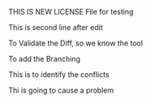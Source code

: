THIS IS NEW LICENSE File for testing

This is second line after edit

To Validate the Diff, so we know the tool

To add the Branching

This is to identify the conflicts

Thi is going to cause a problem
